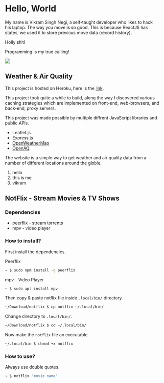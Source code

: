 # Hello, World
 
My name is Vikram Singh Negi, a self-taught developer who likes to hack his laptop. The way you move is so good. This is because ReactJS has states, we used it to store previous move data (record history).

Holly shit!

Programming is my true calling!

<script>console.log("you just got hacked!")</script>

<img src="https://c.tenor.com/Lzr7afFB7xUAAAAd/microsoft-hackathon-hackathon.gif"/>

## Weather & Air Quality

This project is hosted on Heroku, here is the [link](https://weather-and-air-quality.herokuapp.com/).

This project took quite a while to build, along the way I discovered various caching strategies which are implemented on front-end, web-browsers, and back-end, proxy servers.

This project was made possible by multiple diffrent JavaScript libraries and public APIs.
* Leaflet.js
* Express.js
* [OpenWeatherMap](https://openweathermap.org/)
* [OpenAQ](https://openaq.org/)

The website is a simple way to get weather and air quality data from a number of different locations around the globle.

1. hello
2. this is me
3. vikram

## NotFlix - Stream Movies & TV Shows

### Dependencies
* peerflix - stream torrents
* mpv - video player

### How to install?
First install the dependencies.

Peerflix
```bash
~ $ sudo npm install -g peerflix
```

mpv - Video Player
```bash
~ $ sudo apt install mpv
```

Then copy & paste notflix file inside `.local/bin/` directory.
```bash
~/Download/notflix $ cp notflix ~/.local/bin/
```

Change directory to `.local/bin/`.
```bash
~/Download/notflix $ cd ~/.local/bin/
```

Now make the `notflix` file an executable.
```bash
~/.local/bin $ chmod +x notflix
```

### How to use?
Always use double quotes.
```bash
~ $ notflix "movie name"
```